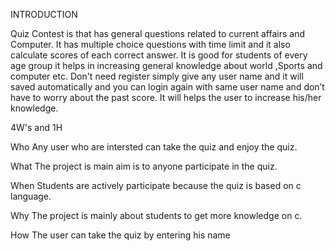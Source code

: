 INTRODUCTION

Quiz Contest is that has general questions related to current affairs and
Computer. It has multiple choice questions with time limit and it also calculate scores of each correct answer.
It is good for students of every age group it helps in increasing general knowledge about world ,Sports and computer etc.
Don't need register simply give any user name and it will saved automatically and you can login again with same user name and don’t have to worry about the past score.
It will helps the user to increase his/her knowledge. 

4W's and 1H

Who
Any user who are intersted can take the quiz and enjoy the quiz.

What
The project is main aim is to anyone participate in the quiz.

When
Students are actively participate because the quiz is based on c language.

Why
The project is mainly about students to get more knowledge on c.

How
The user can take the quiz by entering his name
